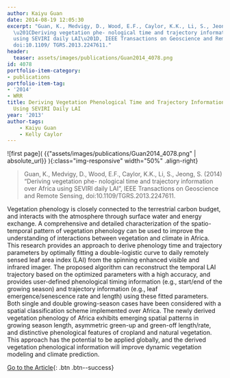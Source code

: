 ```yaml
---
author: Kaiyu Guan
date: 2014-08-19 12:05:30
excerpt: "Guan, K., Medvigy, D., Wood, E.F., Caylor, K.K., Li, S., Jeong, S. (2014)
  \u201CDeriving vegetation phe- nological time and trajectory information over Africa
  using SEVIRI daily LAI\u201D, IEEE Transactions on Geoscience and Remote Sensing,
  doi:10.1109/ TGRS.2013.2247611."
header:
  teaser: assets/images/publications/Guan2014_4078.png
id: 4078
portfolio-item-category:
- publications
portfolio-item-tag:
- '2014'
- WRR
title: Deriving Vegetation Phenological Time and Trajectory Information Over Africa
  Using SEVIRI Daily LAI
year: '2013'
author-tags:
    - Kaiyu Guan
    - Kelly Caylor
---
```


![first page]( {{"assets/images/publications/Guan2014_4078.png" | absolute_url}} ){:class="img-responsive" width="50%" .align-right}

> Guan, K., Medvigy, D., Wood, E.F., Caylor, K.K., Li, S., Jeong, S. (2014) “Deriving vegetation phe- nological time and trajectory information over Africa using SEVIRI daily LAI”, IEEE Transactions on Geoscience and Remote Sensing, doi:10.1109/TGRS.2013.2247611.


Vegetation phenology is closely connected to the terrestrial carbon budget, and interacts with the atmosphere through surface water and energy exchange. A comprehensive and detailed characterization of the spatio-temporal pattern of vegetation phenology can be used to improve the understanding of interactions between vegetation and climate in Africa. This research provides an approach to derive phenology time and trajectory parameters by optimally fitting a double-logistic curve to daily remotely sensed leaf area index (LAI) from the spinning enhanced visible and infrared imager. The proposed algorithm can reconstruct the temporal LAI trajectory based on the optimized parameters with a high accuracy, and provides user-defined phenological timing information (e.g., start/end of the growing season) and trajectory information (e.g., leaf emergence/senescence rate and length) using these fitted parameters. Both single and double growing-season cases have been considered with a spatial classification scheme implemented over Africa. The newly derived vegetation phenology of Africa exhibits emerging spatial patterns in growing season length, asymmetric green-up and green-off length/rate, and distinctive phenological features of cropland and natural vegetation. This approach has the potential to be applied globally, and the derived vegetation phenological information will improve dynamic vegetation modeling and climate prediction.


[Go to the Article](http://ieeexplore.ieee.org/xpl/articleDetails.jsp?arnumber=6527346){: .btn .btn--success}